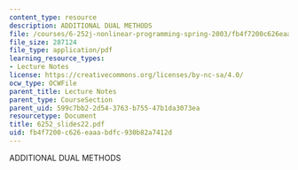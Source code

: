 ```yaml
---
content_type: resource
description: ADDITIONAL DUAL METHODS
file: /courses/6-252j-nonlinear-programming-spring-2003/fb4f7200c626eaaabdfc930b82a7412d_6252_slides22.pdf
file_size: 287124
file_type: application/pdf
learning_resource_types:
- Lecture Notes
license: https://creativecommons.org/licenses/by-nc-sa/4.0/
ocw_type: OCWFile
parent_title: Lecture Notes
parent_type: CourseSection
parent_uid: 599c7bb2-2d54-3763-b755-47b1da3073ea
resourcetype: Document
title: 6252_slides22.pdf
uid: fb4f7200-c626-eaaa-bdfc-930b82a7412d
---
```

ADDITIONAL DUAL METHODS
